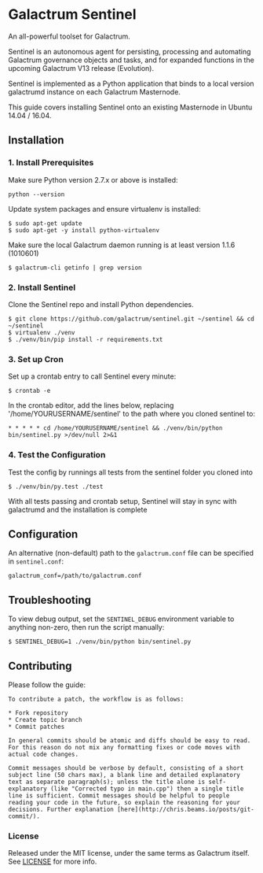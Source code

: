 # Galactrum Sentinel

An all-powerful toolset for Galactrum.

Sentinel is an autonomous agent for persisting, processing and automating Galactrum governance objects and tasks, and for expanded functions in the upcoming Galactrum V13 release (Evolution).

Sentinel is implemented as a Python application that binds to a local version galactrumd instance on each Galactrum Masternode.

This guide covers installing Sentinel onto an existing Masternode in Ubuntu 14.04 / 16.04.

## Installation

### 1. Install Prerequisites

Make sure Python version 2.7.x or above is installed:

    python --version

Update system packages and ensure virtualenv is installed:

    $ sudo apt-get update
    $ sudo apt-get -y install python-virtualenv

Make sure the local Galactrum daemon running is at least version 1.1.6 (1010601)

    $ galactrum-cli getinfo | grep version

### 2. Install Sentinel

Clone the Sentinel repo and install Python dependencies.

    $ git clone https://github.com/galactrum/sentinel.git ~/sentinel && cd ~/sentinel
    $ virtualenv ./venv
    $ ./venv/bin/pip install -r requirements.txt

### 3. Set up Cron

Set up a crontab entry to call Sentinel every minute:

    $ crontab -e

In the crontab editor, add the lines below, replacing '/home/YOURUSERNAME/sentinel' to the path where you cloned sentinel to:

    * * * * * cd /home/YOURUSERNAME/sentinel && ./venv/bin/python bin/sentinel.py >/dev/null 2>&1

### 4. Test the Configuration

Test the config by runnings all tests from the sentinel folder you cloned into

    $ ./venv/bin/py.test ./test

With all tests passing and crontab setup, Sentinel will stay in sync with galactrumd and the installation is complete

## Configuration

An alternative (non-default) path to the `galactrum.conf` file can be specified in `sentinel.conf`:

    galactrum_conf=/path/to/galactrum.conf

## Troubleshooting

To view debug output, set the `SENTINEL_DEBUG` environment variable to anything non-zero, then run the script manually:

    $ SENTINEL_DEBUG=1 ./venv/bin/python bin/sentinel.py

## Contributing

Please follow the guide:

    To contribute a patch, the workflow is as follows:

    * Fork repository
    * Create topic branch
    * Commit patches

    In general commits should be atomic and diffs should be easy to read. For this reason do not mix any formatting fixes or code moves with actual code changes.

    Commit messages should be verbose by default, consisting of a short subject line (50 chars max), a blank line and detailed explanatory text as separate paragraph(s); unless the title alone is self-explanatory (like "Corrected typo in main.cpp") then a single title line is sufficient. Commit messages should be helpful to people reading your code in the future, so explain the reasoning for your decisions. Further explanation [here](http://chris.beams.io/posts/git-commit/).

### License

Released under the MIT license, under the same terms as Galactrum itself. See [LICENSE](LICENSE) for more info.
